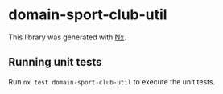 # domain-sport-club-util

This library was generated with [Nx](https://nx.dev).

## Running unit tests

Run `nx test domain-sport-club-util` to execute the unit tests.
